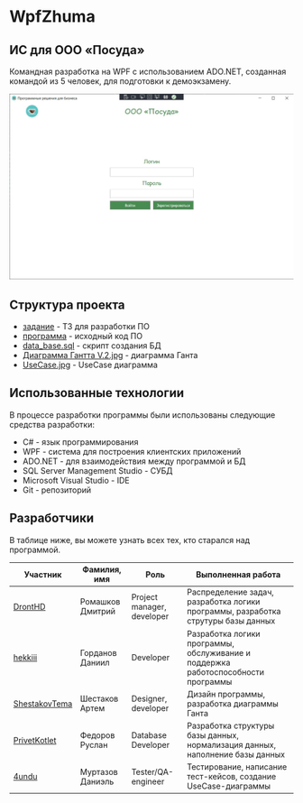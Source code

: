 # WpfZhuma 
## ИС для ООО «Посуда»
Командная разработка на WPF с использованием ADO.NET, созданная командой из 5 человек, для подготовки к демоэкзамену.

![screenshot](assets/screenshot.jpg)

## Структура проекта

- [задание](https://github.com/DrontHD/WpfZhuma/tree/master/%D0%B7%D0%B0%D0%B4%D0%B0%D0%BD%D0%B8%D0%B5) - ТЗ для разработки ПО
- [программа](https://github.com/DrontHD/WpfZhuma/tree/master/%D0%BF%D1%80%D0%BE%D0%B3%D1%80%D0%B0%D0%BC%D0%BC%D0%B0/WpfApp) - исходный код ПО
- [data_base.sql](https://github.com/DrontHD/WpfZhuma/blob/Bd/data_base.sql) - скрипт создания БД
- [Диаграмма Гантта V.2.jpg](https://github.com/DrontHD/WpfZhuma/blob/master/%D0%94%D0%B8%D0%B0%D0%B3%D1%80%D0%B0%D0%BC%D0%BC%D0%B0%20%D0%93%D0%B0%D0%BD%D1%82%D1%82%D0%B0%20V.2.jpg) - диаграмма Ганта
- [UseCase.jpg](8I6trm3DWGw.jpg) - UseCase диаграмма

## Использованные технологии

В процессе разработки программы были использованы следующие средства разработки:

- C# - язык программирования
- WPF - система для построения клиентских приложений
- ADO.NET - для взаимодействия между программой и БД
- SQL Server Management Studio - СУБД
- Microsoft Visual Studio - IDE
- Git - репозиторий

## Разработчики

В таблице ниже, вы можете узнать всех тех, кто старался над программой.

| Участник | Фамилия, имя | Роль | Выполненная работа |
| ------ | ------ |------ |------ |
| [DrontHD](https://github.com/DrontHD) | Ромашков Дмитрий | Project manager, developer | Распределение задач, разработка логики программы, разработка струтуры базы данных |
| [hekkiii](https://github.com/hekkiii) | Горданов Даниил | Developer | Разработка логики программы, обслуживание и поддержка работоспособности программы |
| [ShestakovTema](https://github.com/ShestakovTema) | Шестаков Артем | Designer, developer |  Дизайн программы, разработка диаграммы Ганта |
| [PrivetKotlet](https://github.com/PrivetKotlet) | Федоров Руслан | Database Developer | Разработка структуры базы данных, нормализация данных, наполнение базы данных |
| [4undu](https://github.com/4undu) | Муртазов Даниэль | Tester/QA-engineer | Тестирование, написание тест-кейсов, создание UseCase-диаграммы |
